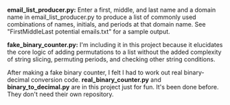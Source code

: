 **email_list_producer.py:** Enter a first, middle, and last name and a domain name in email_list_producer.py to produce 
a list of commonly used combinations of names, initials, and periods at that domain name. See "FirstMiddleLast 
potential emails.txt" for a sample output.

**fake_binary_counter.py:** I'm including it in this project because it elucidates the core logic of adding 
permutations to a list without the added complexity of string slicing, permuting periods, and checking other string
conditions.

After making a fake binary counter, I felt I had to work out real binary-decimal conversion code. 
**real_binary_counter.py** and **binary_to_decimal.py** are in this project just for fun. It's been done before. They
 don't need their own repository.
